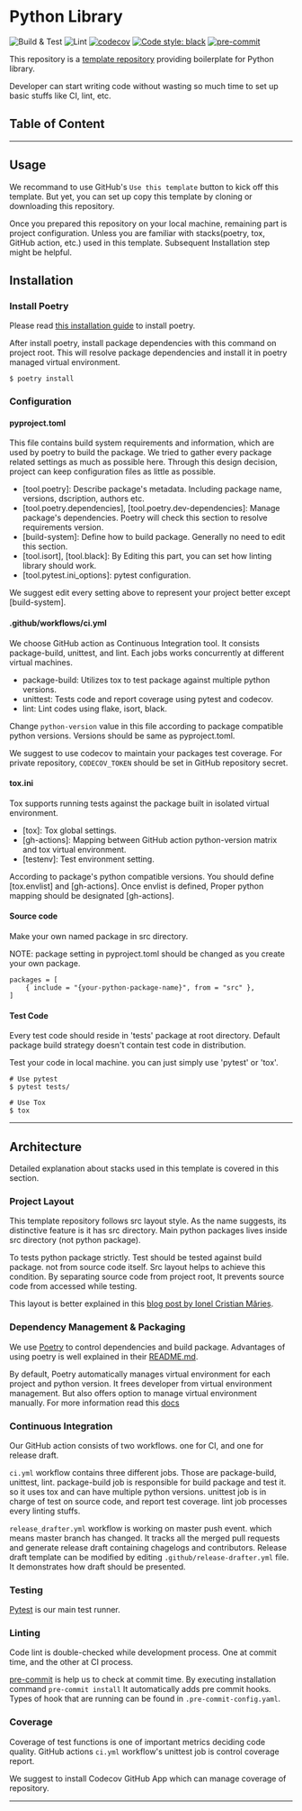 # Python Library

![Build & Test](https://github.com/8percent/python-library/actions/workflows/build_and_test.yml/badge.svg)
![Lint](https://github.com/8percent/python-library/actions/workflows/lint.yml/badge.svg)
[![codecov](https://codecov.io/gh/8percent/python-library/branch/master/graph/badge.svg?token=J7S8RQ32Y0)](https://codecov.io/gh/8percent/python-library)
[![Code style: black](https://img.shields.io/badge/code%20style-black-000000.svg)](https://github.com/psf/black)
[![pre-commit](https://img.shields.io/badge/pre--commit-enabled-brightgreen?logo=pre-commit&logoColor=white)](https://github.com/pre-commit/pre-commit)


This repository is a [template repository](https://docs.github.com/en/repositories/creating-and-managing-repositories/creating-a-repository-from-a-template) providing boilerplate for Python library.

Developer can start writing code without wasting so much time to set up basic stuffs like CI, lint, etc.

## Table of Content

---

## Usage
We recommand to use GitHub's `Use this template` button to kick off this template.
But yet, you can set up copy this template by cloning or downloading this repository.

Once you prepared this repository on your local machine, remaining part is project configuration.
Unless you are familiar with stacks(poetry, tox, GitHub action, etc.) used in this template.
Subsequent Installation step might be helpful.

## Installation

### Install Poetry
Please read [this installation guide](https://github.com/pyenv/pyenv#installation) to install poetry.

After install poetry, install package dependencies with this command on project root.
This will resolve package dependencies and install it in poetry managed virtual environment.
```
$ poetry install
```

### Configuration

#### pyproject.toml
This file contains build system requirements and information, which are used by poetry to build the package.
We tried to gather every package related settings as much as possible here.
Through this design decision, project can keep configuration files as little as possible.

- [tool.poetry]: Describe package's metadata. Including package name, versions, dscription, authors etc.
- [tool.poetry.dependencies], [tool.poetry.dev-dependencies]: Manage package's dependencies. Poetry will check this section to resolve requirements version.
- [build-system]: Define how to build package. Generally no need to edit this section.
- [tool.isort], [tool.black]: By Editing this part, you can set how linting library should work.
- [tool.pytest.ini_options]: pytest configuration.

We suggest edit every setting above to represent your project better except [build-system].

#### .github/workflows/ci.yml
We choose GitHub action as Continuous Integration tool. It consists package-build, unittest, and lint.
Each jobs works concurrently at different virtual machines.

- package-build: Utilizes tox to test package against multiple python versions.
- unittest: Tests code and report coverage using pytest and codecov.
- lint: Lint codes using flake, isort, black.

Change `python-version` value in this file according to package compatible python versions. Versions should be same as pyproject.toml.

We suggest to use codecov to maintain your packages test coverage. For private repository, `CODECOV_TOKEN` should be set in GitHub repository secret.

#### tox.ini
Tox supports running tests against the package built in isolated virtual environment.

- [tox]: Tox global settings.
- [gh-actions]: Mapping between GitHub action python-version matrix and tox virtual environment.
- [testenv]: Test environment setting.

According to package's python compatible versions. You should define [tox.envlist] and [gh-actions].
Once envlist is defined, Proper python mapping should be designated [gh-actions].

#### Source code
Make your own named package in src directory.

NOTE: package setting in pyproject.toml should be changed as you create your own package.
```
packages = [
    { include = "{your-python-package-name}", from = "src" },
]
```

#### Test Code
Every test code should reside in 'tests' package at root directory.
Default package build strategy doesn't contain test code in distribution.

Test your code in local machine. you can just simply use 'pytest' or 'tox'.
```
# Use pytest
$ pytest tests/

# Use Tox
$ tox
```

---

## Architecture
Detailed explanation about stacks used in this template is covered in this section.

### Project Layout
This template repository follows src layout style. As the name suggests, its distinctive feature is it has src directory.
Main python packages lives inside src directory (not python package).

To tests python package strictly. Test should be tested against build package. not from source code itself.
Src layout helps to achieve this condition. By separating source code from project root, It prevents source code from accessed while testing.

This layout is better explained in this [blog post by Ionel Cristian Mărieș](https://blog.ionelmc.ro/2014/05/25/python-packaging/#the-structure).

### Dependency Management & Packaging
We use [Poetry](https://github.com/python-poetry/poetry) to control dependencies and build package.
Advantages of using poetry is well explained in their [README.md](https://github.com/python-poetry/poetry/blob/master/README.md).

By default, Poetry automatically manages virtual environment for each project and python version.
It frees developer from virtual environment management. But also offers option to manage virtual environment manually.
For more information read this [docs](https://python-poetry.org/docs/managing-environments/)

### Continuous Integration
Our GitHub action consists of two workflows. one for CI, and one for release draft.

`ci.yml` workflow contains three different jobs. Those are package-build, unittest, lint.
package-build job is responsible for build package and test it. so it uses tox and can have multiple python versions.
unittest job is in charge of test on source code, and report test coverage.
lint job processes every linting stuffs.

`release_drafter.yml` workflow is working on master push event. which means master branch has changed.
It tracks all the merged pull requests and generate release draft containing chagelogs and contributors.
Release draft template can be modified by editing `.github/release-drafter.yml` file.
It demonstrates how draft should be presented.

### Testing
[Pytest](https://github.com/pytest-dev/pytest/) is our main test runner.

### Linting
Code lint is double-checked while development process. One at commit time, and the other at CI process.

[pre-commit](https://pre-commit.com/) is help us to check at commit time. By executing installation command `pre-commit install`
It automatically adds pre commit hooks. Types of hook that are running can be found in `.pre-commit-config.yaml`.

### Coverage
Coverage of test functions is one of important metrics deciding code quality.
GitHub actions `ci.yml` workflow's unittest job is control coverage report.

We suggest to install Codecov GitHub App which can manage coverage of repository.

---

